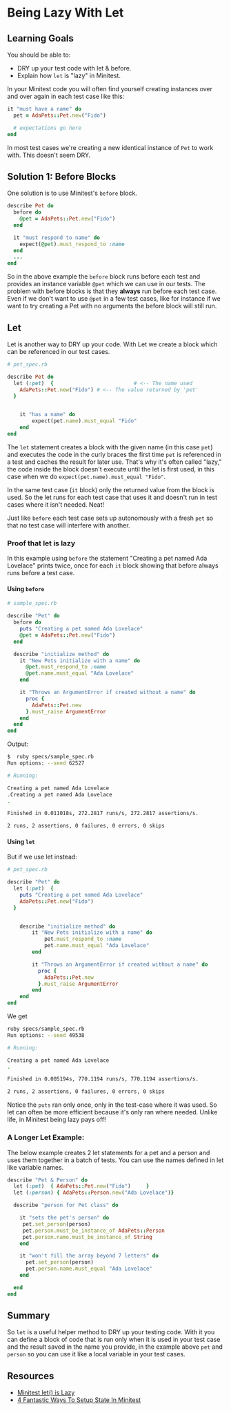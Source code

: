 # Being Lazy With Let
## Learning Goals
You should be able to:
- DRY up your test code with let & before.
- Explain how `let` is "lazy" in Minitest.

In your Minitest code you will often find yourself creating instances over and over again in each test case like this:

```ruby
it "must have a name" do
  pet = AdaPets::Pet.new("Fido")

  # expectations go here
end
```

In most test cases we're creating a new identical instance of `Pet` to work with.  This doesn't seem DRY.

## Solution 1:  Before Blocks

One solution is to use Minitest's `before` block.

```ruby
describe Pet do
  before do
    @pet = AdaPets::Pet.new("Fido")
  end

  it "must respond to name" do
    expect(@pet).must_respond_to :name
  end
  ...
end
```

So in the above example the `before` block runs before each test and provides an instance variable `@pet` which we can use in our tests.  The problem with before blocks is that they **always** run before each test case.  Even if we don't want to use `@pet` in a few test cases, like for instance if we want to try creating a Pet with no arguments the before block will still run.

## Let

Let is another way to DRY up your code.  With Let we create a block which can be referenced in our test cases.


```ruby
# pet_spec.rb

describe Pet do
  let (:pet)  { 						 # <-- The name used
  	AdaPets::Pet.new("Fido") # <-- The value returned by 'pet'
  }


	it "has a name" do
		expect(pet.name).must_equal "Fido"
    end
end
```

The `let` statement creates a block with the given name (in this case `pet`) and executes the code in the curly braces the first time `pet` is referenced in a test and caches the result for later use.  That's why it's often called "lazy," the code inside the block doesn't execute until the let is first used, in this case when we do `expect(pet.name).must_equal "Fido"`.

In the same test case (`it` block) only the returned value from the block is used. So the let runs for each test case that uses it and doesn't run in test cases where it isn't needed.  Neat!

Just like `before` each test case sets up autonomously with a fresh `pet` so that no test case will interfere with another.

### Proof that let is lazy

In this example using `before` the statement "Creating a pet named Ada Lovelace" prints twice, once for each `it` block showing that before always runs before a test case.

#### Using `before`

```ruby
# sample_spec.rb

describe "Pet" do
  before do
    puts "Creating a pet named Ada Lovelace"
    @pet = AdaPets::Pet.new("Fido")
  end

  describe "initialize method" do
    it "New Pets initialize with a name" do
      @pet.must_respond_to :name
      @pet.name.must_equal "Ada Lovelace"
    end

    it "Throws an ArgumentError if created without a name" do
      proc {
        AdaPets::Pet.new
      }.must_raise ArgumentError
    end
  end
end
```
Output:

```bash
$  ruby specs/sample_spec.rb
Run options: --seed 62527

# Running:

Creating a pet named Ada Lovelace
.Creating a pet named Ada Lovelace
.

Finished in 0.011018s, 272.2817 runs/s, 272.2817 assertions/s.

2 runs, 2 assertions, 0 failures, 0 errors, 0 skips
```

#### Using `let`

But if we use let instead:

```ruby
# pet_spec.rb

describe "Pet" do
  let (:pet)  {
    puts "Creating a pet named Ada Lovelace"
    AdaPets::Pet.new("Fido")
  }


    describe "initialize method" do
        it "New Pets initialize with a name" do
            pet.must_respond_to :name
            pet.name.must_equal "Ada Lovelace"
        end

        it "Throws an ArgumentError if created without a name" do
          proc {
            AdaPets::Pet.new
          }.must_raise ArgumentError
        end
    end
end
```

We get

```bash
ruby specs/sample_spec.rb
Run options: --seed 49538

# Running:

Creating a pet named Ada Lovelace
.

Finished in 0.005194s, 770.1194 runs/s, 770.1194 assertions/s.

2 runs, 2 assertions, 0 failures, 0 errors, 0 skips
```

Notice the `puts` ran only once, only in the test-case where it was used.  So let can often be more efficient because it's only ran where needed.  Unlike life, in Minitest being lazy pays off!

### A Longer Let Example:

The below example creates 2 let statements for a pet and a person and uses them together in a batch of tests.  You can use the names defined in let like variable names.

```ruby
describe "Pet & Person" do
  let (:pet)  { AdaPets::Pet.new("Fido")	 }
  let (:person) { AdaPets::Person.new("Ada Lovelace")}

  describe "person for Pet class" do

    it "sets the pet's person" do
     pet.set_person(person)
     pet.person.must_be_instance_of AdaPets::Person
     pet.person.name.must_be_instance_of String
    end

    it "won't fill the array beyond 7 letters" do
      pet.set_person(person)
      pet.person.name.must_equal "Ada Lovelace"
    end

  end
end
```

## Summary

So `let` is a useful helper method to DRY up your testing code.  With it you can define a block of code that is run only when it is used in your test case and the result saved in the name you provide, in the example above `pet` and `person` so you can use it like a local variable in your test cases.


## Resources
-  [Minitest let() is Lazy](http://ruby-journal.com/minitest-let-is-lazy/)
-  [4 Fantastic Ways To Setup State In Minitest](https://chriskottom.com/blog/2014/10/4-fantastic-ways-to-set-up-state-in-minitest/)
